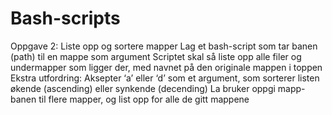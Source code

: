 # Bash-scripts
Oppgave 2: Liste opp og sortere mapper 
 Lag et bash-script som tar banen (path) til en mappe som argument 
 Scriptet skal så liste opp alle filer og undermapper som ligger der, med 
navnet på den originale mappen i toppen 
Ekstra utfordring: 
 Aksepter ‘a’ eller ‘d’ som et argument, som sorterer listen økende 
(ascending) eller synkende (decending) 
 La bruker oppgi mapp-banen til flere mapper, og list opp for alle de gitt 
mappene